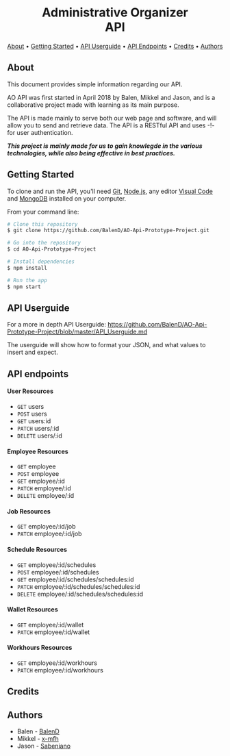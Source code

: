 <h1 align="center">
  Administrative Organizer
  <br>
  API
  <br>
</h1>

<p align="center">
  <a href="#about">About</a> •
  <a href="#getting-started">Getting Started</a> •
  <a href="#api-userguide">API Userguide</a> •
  <a href="#api-endpoints">API Endpoints</a> •
  <a href="#credits">Credits</a> •
  <a href="#authors">Authors</a>
</p>

## About
This document provides simple information regarding our API.

AO API was first started in April 2018 by Balen, Mikkel and Jason, and is a collaborative project made with learning as its main purpose.

The API is made mainly to serve both our web page and software, and will allow you to send and retrieve data. The API is a RESTful API and uses -!- for user authentication. 

___This project is mainly made for us to gain knowlegde in the various technologies, while also being effective in best practices.___

## Getting Started
To clone and run the API, you'll need [Git](https://git-scm.com), [Node.js](https://nodejs.org/en/download/), any editor [Visual Code](https://code.visualstudio.com/) and [MongoDB](https://www.mongodb.com/) installed on your computer.

From your command line:

```bash
# Clone this repository
$ git clone https://github.com/BalenD/AO-Api-Prototype-Project.git

# Go into the repository
$ cd AO-Api-Prototype-Project

# Install dependencies
$ npm install

# Run the app
$ npm start
```
## API Userguide
For a more in depth API Userguide:
https://github.com/BalenD/AO-Api-Prototype-Project/blob/master/API_Userguide.md

The userguide will show how to format your JSON, and what values to insert and expect.
## API endpoints
#### User Resources
- <code>GET</code> users
- <code>POST</code> users
- <code>GET</code> users:id
- <code>PATCH</code> users/:id
- <code>DELETE</code> users/:id
#### Employee Resources
- <code>GET</code> employee
- <code>POST</code> employee
- <code>GET</code> employee/:id
- <code>PATCH</code> employee/:id
- <code>DELETE</code> employee/:id
#### Job Resources
- <code>GET</code> employee/:id/job
- <code>PATCH</code> employee/:id/job
#### Schedule Resources
- <code>GET</code> employee/:id/schedules
- <code>POST</code> employee/:id/schedules
- <code>GET</code> employee/:id/schedules/schedules:id
- <code>PATCH</code> employee/:id/schedules/schedules:id
- <code>DELETE</code> employee/:id/schedules/schedules:id
#### Wallet Resources
- <code>GET</code> employee/:id/wallet
- <code>PATCH</code> employee/:id/wallet
#### Workhours Resources
- <code>GET</code> employee/:id/workhours
- <code>PATCH</code> employee/:id/workhours
## Credits

## Authors
- Balen - [BalenD](https://github.com/BalenD)
- Mikkel - [x-mfh](https://github.com/x-mfh)
- Jason - [Sabeniano](https://github.com/Sabeniano)
